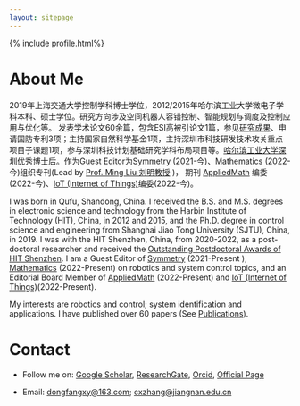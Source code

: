 ```yaml
---
layout: sitepage
---
```


[comment]: # (Insert my picture)
{% include profile.html%}

[comment]: # (Insert my resume below)

# About Me

2019年上海交通大学控制学科博士学位，2012/2015年哈尔滨工业大学微电子学科本科、硕士学位。研究方向涉及空间机器人容错控制、智能规划与调度及控制应用与优化等。
发表学术论文60余篇，包含ESI高被引论文1篇，参见[研究成果](https://dongfangxy.github.io/publications/)、申请国防专利3项；主持国家自然科学基金1项，主持深圳市科技研发技术攻关重点项目子课题1项，参与深圳科技计划基础研究学科布局项目等。[哈尔滨工业大学深圳优秀博士后](http://www.hitsz.edu.cn/article/view/id-118575.html)。作为Guest Editor为[Symmetry](https://www.mdpi.com/journal/symmetry/special_issues/Recent_Progress_Robot_Control_Systems_Theory_Applications) (2021-今)、[Mathematics](https://www.mdpi.com/journal/mathematics/special_issues/09O2330789) (2022-今)组织专刊(Lead by [Prof. Ming Liu 刘明教授](http://homepage.hit.edu.cn/liuming23) )， 期刊 [AppliedMath](https://www.mdpi.com/journal/appliedmath/editors) 编委(2022-今)、[IoT (Internet of Things)](https://www.mdpi.com/journal/IoT/editors)编委(2022-今)。

<!--
复制了师傅的主页，我还在修改中....[[My CV in PDF]]({{site.url}}/YuJiangCV.pdf) 
-->

I was born in Qufu, Shandong, China. I received the B.S. and M.S. degrees in electronic science and technology from the Harbin Institute of Technology (HIT), China, in 2012 and 2015, and the Ph.D. degree in control science and engineering from Shanghai Jiao Tong University (SJTU), China, in 2019. I was with the HIT Shenzhen, China, from 2020-2022, as a post-doctoral researcher and received the [Outstanding Postdoctoral Awards of HIT Shenzhen](http://www.hitsz.edu.cn/article/view/id-118575.html). 
I am a Guest Editor of [Symmetry](https://www.mdpi.com/journal/symmetry/special_issues/Recent_Progress_Robot_Control_Systems_Theory_Applications) (2021-Present ),  [Mathematics](https://www.mdpi.com/journal/mathematics/special_issues/09O2330789) (2022-Present) on robotics and system control topics, and an Editorial Board Member of [AppliedMath](https://www.mdpi.com/journal/appliedmath/editors) (2022-Present) and [IoT (Internet of Things)](https://www.mdpi.com/journal/IoT/editors)(2022-Present).

My interests are robotics and control; system identification and applications. I have published over 60 papers (See [Publications](https://dongfangxy.github.io/publications/)).

<!--
Recently, I work closely with [Dr. Jin Wu (吴荩)](https://zarathustr.github.io/) from the Hong Kong University of Science and Technology (HKUST), Hong Kong, China.
-->

# Contact
* Follow me on:
[Google Scholar](https://scholar.google.com/citations?user=oHzlz50AAAAJ&hl),
[ResearchGate](https://www.researchgate.net/profile/Chengxi_Zhang5),
[Orcid](https://orcid.org/0000-0002-3130-6497),
[Official Page](http://iot.jiangnan.edu.cn/info/1060/5339.htm)

* Email: dongfangxy@163.com; cxzhang@jiangnan.edu.cn

<!--
<a href="mailto:dongfangxy@163.com"><span style="line-height:2;">dongfangxy@163.com</span>;  <a href="mailto:cxzhang@jiangnan.edu.cn"><span style="line-height:2;">cxzhang@jiangnan.edu.cn</span>
# Experiences
* New Position, <a href="https://dongfangxy.github.io/">New Affiliation</a>, Location, 2021-
* Post-doc Position,  <a href="https://dongfangxy.github.io/">Harbin Institute of Technology</a>, School of Electronics and Information, Shenzhen, Dec 2019 - 2021.
-->

<!--
# Education
* Ph.D., Control Science and Engineering, <a href="https://dongfangxy.github.io/">Shanghai Jiao Tong University</a>, Shanghai, Mar. 2015 - Dec. 2019. 
* M.S.,  Microelectronics and Solid State Electronics, <a href="https://dongfangxy.github.io/">Harbin Institute of Technology</a>, Shenzhen, Sep. 2012 - Jan. 2015. 
* B.S.,  Electronics Science and Technology, <a href="https://dongfangxy.github.io/">Harbin Institute of Technology</a>, Weihai, Sep. 2008 - Jun. 2012.
-->

<!--
# Other information
* Service: 
国家自然科学基金信息学部函评专家 (Correspondence Review Expert of the National Natural Science Foundation of China, from 2020), Reviewer for more than 20 journals and conferences.
* Awards：
上海交大 2019 届研究生校友班级理事(2019-2024)，哈工大深圳优秀博士后(2021)。
-->

